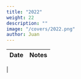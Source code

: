 ```yaml
---
title: "2022"
weight: 22
description: ""
image: "/covers/2022.png"
author: Juan
---
```



Date | Notes
--- | ---
| 



